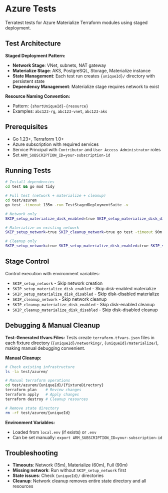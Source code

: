 # Azure Tests

Terratest tests for Azure Materialize Terraform modules using staged deployment.

## Test Architecture

**Staged Deployment Pattern:**
- **Network Stage**: VNet, subnets, NAT gateway
- **Materialize Stage**: AKS, PostgreSQL, Storage, Materialize instance
- **State Management**: Each test run creates `{uniqueId}/` directory with persistent state
- **Dependency Management**: Materialize stage requires network to exist

**Resource Naming Convention:**
- Pattern: `{shortUniqueId}-{resource}`
- Examples: `abc123-rg`, `abc123-vnet`, `abc123-aks`

## Prerequisites

- Go 1.23+, Terraform 1.0+
- Azure subscription with required services
- Service Principal with `Contributor` and `User Access Administrator` roles
- Set `ARM_SUBSCRIPTION_ID=your-subscription-id`

## Running Tests

```bash
# Install dependencies
cd test && go mod tidy

# Full test (network + materialize + cleanup)
cd test/azurem
go test -timeout 135m -run TestStagedDeploymentSuite -v

# Network only
SKIP_setup_materialize_disk_enabled=true SKIP_setup_materialize_disk_disabled=true SKIP_cleanup_network=true go test -timeout 30m -run TestStagedDeploymentSuite -v

# Materialize on existing network
SKIP_setup_network=true SKIP_cleanup_network=true go test -timeout 90m -run TestStagedDeploymentSuite -v

# Cleanup only
SKIP_setup_network=true SKIP_setup_materialize_disk_enabled=true SKIP_setup_materialize_disk_disabled=true go test -timeout 90m -run TestStagedDeploymentSuite -v
```

## Stage Control

Control execution with environment variables:
- `SKIP_setup_network` - Skip network creation
- `SKIP_setup_materialize_disk_enabled` - Skip disk-enabled materialize
- `SKIP_setup_materialize_disk_disabled` - Skip disk-disabled materialize
- `SKIP_cleanup_network` - Skip network cleanup
- `SKIP_cleanup_materialize_disk_enabled` - Skip disk-enabled cleanup
- `SKIP_cleanup_materialize_disk_disabled` - Skip disk-disabled cleanup

## Debugging & Manual Cleanup

**Test-Generated tfvars Files:**
Tests create `terraform.tfvars.json` files in each fixture directory (`{uniqueId}/networking/`, `{uniqueId}/materialize/`), making manual debugging convenient.

**Manual Cleanup:**
```bash
# Check existing infrastructure
ls -la test/azurem/

# Manual terraform operations
cd test/azurem/{uniqueId}/{fixtureDirectory}
terraform plan    # Review changes
terraform apply   # Apply changes
terraform destroy # Cleanup resources

# Remove state directory
rm -rf test/azurem/{uniqueId}
```

**Environment Variables:**
- Loaded from `local.env` (if exists) or `.env`
- Can be set manually: `export ARM_SUBSCRIPTION_ID=your-subscription-id`

## Troubleshooting

- **Timeouts**: Network (15m), Materialize (60m), Full (90m)
- **Missing network**: Run without `SKIP_setup_network` first
- **State issues**: Check `{uniqueId}/` directories
- **Cleanup**: Network cleanup removes entire state directory and all resources
